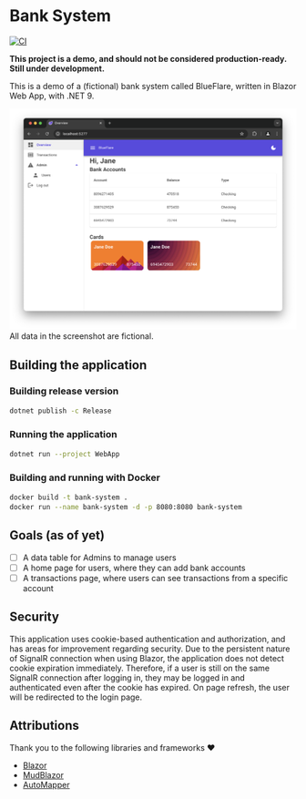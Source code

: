 # Bank System

[![CI](https://github.com/larsjuvik/BankSystem/actions/workflows/CI.yml/badge.svg?branch=main)](https://github.com/larsjuvik/BankSystem/actions/workflows/CI.yml)

**This project is a demo, and should not be considered production-ready.**
**Still under development.**

This is a demo of a (fictional) bank system called BlueFlare, written in Blazor Web App, with .NET 9.

![A screenshot of the application](./docs/Screenshot_Home.png)
All data in the screenshot are fictional.

## Building the application

### Building release version

```sh
dotnet publish -c Release
```

### Running the application

```sh
dotnet run --project WebApp
```

### Building and running with Docker

```sh
docker build -t bank-system .
docker run --name bank-system -d -p 8080:8080 bank-system
```

## Goals (as of yet)

- [ ] A data table for Admins to manage users
- [ ] A home page for users, where they can add bank accounts
- [ ] A transactions page, where users can see transactions from a specific account

## Security

This application uses cookie-based authentication and authorization, and has areas for improvement regarding security.
Due to the persistent nature of SignalR connection when using Blazor, the application does not detect cookie expiration immediately.
Therefore, if a user is still on the same SignalR connection after logging in, they may be logged in and authenticated
even after the cookie has expired. On page refresh, the user will be redirected to the login page.

## Attributions

Thank you to the following libraries and frameworks :heart:

- [Blazor](https://dotnet.microsoft.com/en-us/apps/aspnet/web-apps/blazor)
- [MudBlazor](https://mudblazor.com)
- [AutoMapper](https://github.com/AutoMapper/AutoMapper)
